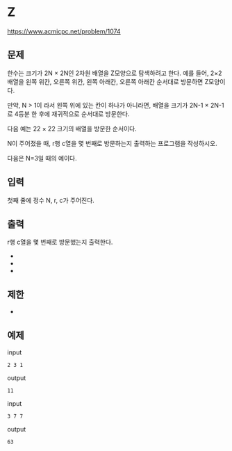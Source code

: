 # Z 

https://www.acmicpc.net/problem/1074

## 문제

한수는 크기가 2N × 2N인 2차원 배열을 Z모양으로 탐색하려고 한다. 예를 들어, 2×2배열을 왼쪽 위칸, 오른쪽 위칸, 왼쪽 아래칸, 오른쪽 아래칸 순서대로 방문하면 Z모양이다.

만약, N > 1이 라서 왼쪽 위에 있는 칸이 하나가 아니라면, 배열을 크기가 2N-1 × 2N-1로 4등분 한 후에 재귀적으로 순서대로 방문한다.

다음 예는 22 × 22 크기의 배열을 방문한 순서이다.

N이 주어졌을 때, r행 c열을 몇 번째로 방문하는지 출력하는 프로그램을 작성하시오.

다음은 N=3일 때의 예이다.


## 입력

첫째 줄에 정수 N, r, c가 주어진다.


## 출력

r행 c열을 몇 번째로 방문했는지 출력한다.

- 
- 
- 

## 제한 

- 

## 예제

input
``` 
2 3 1
```
output
``` 
11
```

input
``` 
3 7 7
```
output
``` 
63
```

